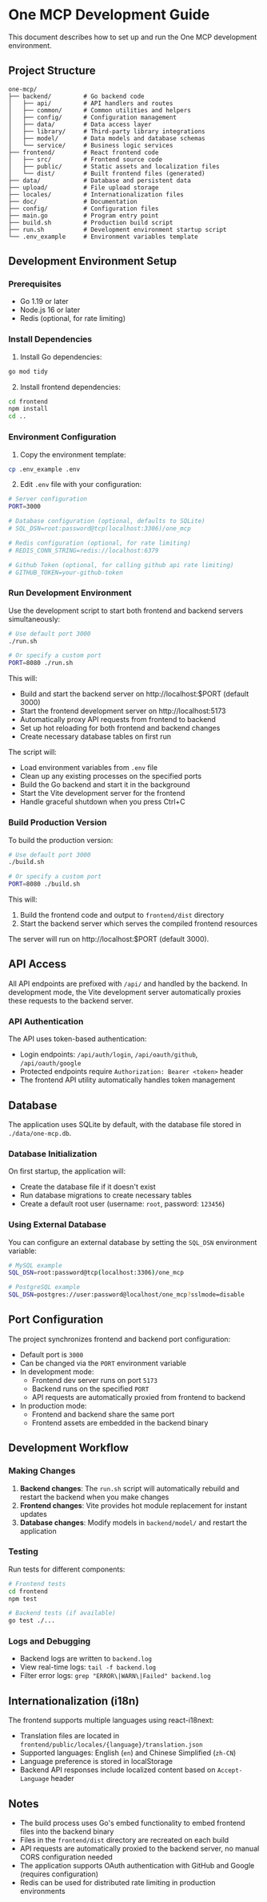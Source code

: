 # One MCP Development Guide

This document describes how to set up and run the One MCP development environment.

## Project Structure

```
one-mcp/
├── backend/         # Go backend code
│   ├── api/         # API handlers and routes
│   ├── common/      # Common utilities and helpers
│   ├── config/      # Configuration management
│   ├── data/        # Data access layer
│   ├── library/     # Third-party library integrations
│   ├── model/       # Data models and database schemas
│   └── service/     # Business logic services
├── frontend/        # React frontend code
│   ├── src/         # Frontend source code
│   ├── public/      # Static assets and localization files
│   └── dist/        # Built frontend files (generated)
├── data/            # Database and persistent data
├── upload/          # File upload storage
├── locales/         # Internationalization files
├── doc/             # Documentation
├── config/          # Configuration files
├── main.go          # Program entry point
├── build.sh         # Production build script
├── run.sh           # Development environment startup script
└── .env_example     # Environment variables template
```

## Development Environment Setup

### Prerequisites

- Go 1.19 or later
- Node.js 16 or later
- Redis (optional, for rate limiting)

### Install Dependencies

1. Install Go dependencies:
```bash
go mod tidy
```

2. Install frontend dependencies:
```bash
cd frontend
npm install
cd ..
```

### Environment Configuration

1. Copy the environment template:
```bash
cp .env_example .env
```

2. Edit `.env` file with your configuration:
```bash
# Server configuration
PORT=3000

# Database configuration (optional, defaults to SQLite)
# SQL_DSN=root:password@tcp(localhost:3306)/one_mcp

# Redis configuration (optional, for rate limiting)
# REDIS_CONN_STRING=redis://localhost:6379

# Github Token (optional, for calling github api rate limiting)
# GITHUB_TOKEN=your-github-token
```

### Run Development Environment

Use the development script to start both frontend and backend servers simultaneously:

```bash
# Use default port 3000
./run.sh

# Or specify a custom port
PORT=8080 ./run.sh
```

This will:
- Build and start the backend server on http://localhost:$PORT (default 3000)
- Start the frontend development server on http://localhost:5173
- Automatically proxy API requests from frontend to backend
- Set up hot reloading for both frontend and backend changes
- Create necessary database tables on first run

The script will:
- Load environment variables from `.env` file
- Clean up any existing processes on the specified ports
- Build the Go backend and start it in the background
- Start the Vite development server for the frontend
- Handle graceful shutdown when you press Ctrl+C

### Build Production Version

To build the production version:

```bash
# Use default port 3000
./build.sh

# Or specify a custom port
PORT=8080 ./build.sh
```

This will:
1. Build the frontend code and output to `frontend/dist` directory
2. Start the backend server which serves the compiled frontend resources

The server will run on http://localhost:$PORT (default 3000).

## API Access

All API endpoints are prefixed with `/api/` and handled by the backend. In development mode, the Vite development server automatically proxies these requests to the backend server.


### API Authentication

The API uses token-based authentication:
- Login endpoints: `/api/auth/login`, `/api/oauth/github`, `/api/oauth/google`
- Protected endpoints require `Authorization: Bearer <token>` header
- The frontend API utility automatically handles token management

## Database

The application uses SQLite by default, with the database file stored in `./data/one-mcp.db`.

### Database Initialization

On first startup, the application will:
- Create the database file if it doesn't exist
- Run database migrations to create necessary tables
- Create a default root user (username: `root`, password: `123456`)

### Using External Database

You can configure an external database by setting the `SQL_DSN` environment variable:

```bash
# MySQL example
SQL_DSN=root:password@tcp(localhost:3306)/one_mcp

# PostgreSQL example  
SQL_DSN=postgres://user:password@localhost/one_mcp?sslmode=disable
```

## Port Configuration

The project synchronizes frontend and backend port configuration:

- Default port is `3000`
- Can be changed via the `PORT` environment variable
- In development mode:
  - Frontend dev server runs on port `5173`
  - Backend runs on the specified `PORT`
  - API requests are automatically proxied from frontend to backend
- In production mode:
  - Frontend and backend share the same port
  - Frontend assets are embedded in the backend binary

## Development Workflow

### Making Changes

1. **Backend changes**: The `run.sh` script will automatically rebuild and restart the backend when you make changes
2. **Frontend changes**: Vite provides hot module replacement for instant updates
3. **Database changes**: Modify models in `backend/model/` and restart the application

### Testing

Run tests for different components:

```bash
# Frontend tests
cd frontend
npm test

# Backend tests (if available)
go test ./...
```

### Logs and Debugging

- Backend logs are written to `backend.log`
- View real-time logs: `tail -f backend.log`
- Filter error logs: `grep "ERROR\|WARN\|Failed" backend.log`

## Internationalization (i18n)

The frontend supports multiple languages using react-i18next:

- Translation files are located in `frontend/public/locales/{language}/translation.json`
- Supported languages: English (`en`) and Chinese Simplified (`zh-CN`)
- Language preference is stored in localStorage
- Backend API responses include localized content based on `Accept-Language` header

## Notes

- The build process uses Go's embed functionality to embed frontend files into the backend binary
- Files in the `frontend/dist` directory are recreated on each build
- API requests are automatically proxied to the backend server, no manual CORS configuration needed
- The application supports OAuth authentication with GitHub and Google (requires configuration)
- Redis can be used for distributed rate limiting in production environments 
